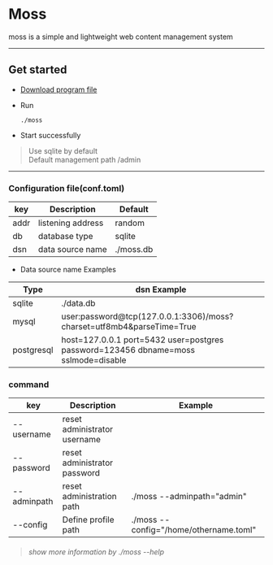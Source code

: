 # Moss
moss is a simple and lightweight web content management system

------


## Get started
+ [Download program file](https://github.com/deep-project/moss/releases)
+ Run

      ./moss

+ Start successfully
> Use sqlite by default<br>
> Default management path /admin

------

### Configuration file(conf.toml)

| key  | Description       | Default   |
|------|-------------------|-----------|
| addr | listening address | random    |
| db   | database type     | sqlite    |
| dsn  | data source name  | ./moss.db |

+ Data source name Examples

| Type       | dsn Example                                                                        |
|------------|------------------------------------------------------------------------------------|
| sqlite     | ./data.db                                                                          |
| mysql      | user:password@tcp(127.0.0.1:3306)/moss?charset=utf8mb4&parseTime=True              |
| postgresql | host=127.0.0.1 port=5432 user=postgres password=123456 dbname=moss sslmode=disable |



### command
| key         | Description       | Example                                  |
|-------------|----------|----------------------------------------|
| --username  | reset administrator username |                                        |
| --password  | reset administrator password  |                                        |
| --adminpath | reset administration path    | ./moss --adminpath="admin"             |
| --config    | Define profile path | ./moss --config="/home/othername.toml" |

> ###### show more information by ./moss --help 